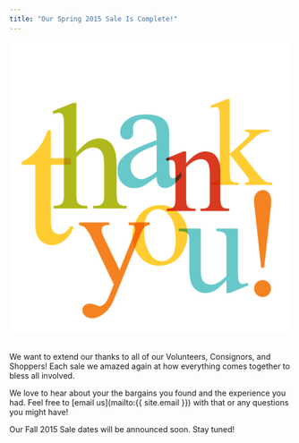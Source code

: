 ```yaml
---
title: "Our Spring 2015 Sale Is Complete!"
---
```


![](/img/blog/thank_you.png) 

We want to extend our thanks to all of our Volunteers, Consignors, and Shoppers! Each sale we amazed again at how everything comes together to bless all involved.

We love to hear about your the bargains you found and the experience you had. Feel free to [email us](mailto:{{ site.email }}) with that or any questions you might have!

Our Fall 2015 Sale dates will be announced soon. Stay tuned!

